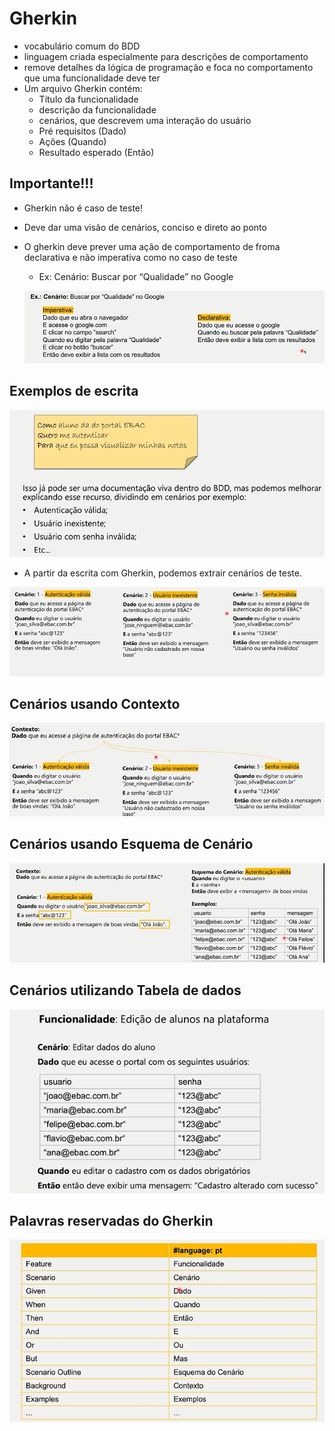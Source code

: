 # Gherkin

- vocabulário comum do BDD
- linguagem criada especialmente para descrições de comportamento
- remove detalhes da lógica de programação e foca no comportamento que uma funcionalidade deve ter
- Um arquivo Gherkin contém:
    - Título da funcionalidade
    - descrição da funcionalidade
    - cenários, que descrevem uma interação do usuário
    - Pré requisitos (Dado)
    - Ações (Quando)
    - Resultado esperado (Então)

## Importante!!!

- Gherkin não é caso de teste!
- Deve dar uma visão de cenários, conciso e direto ao ponto
- O gherkin deve prever uma ação de comportamento de froma declarativa e não imperativa como no caso de teste
    - Ex: Cenário: Buscar por “Qualidade” no Google
    
    ![Untitled](Gherkin%206c79478aaa28426fa54dfdd2e348fe79/Untitled.png)
    

## Exemplos de escrita

![Untitled](Gherkin%206c79478aaa28426fa54dfdd2e348fe79/Untitled%201.png)

- A partir da escrita com Gherkin, podemos extrair cenários de teste.

![Untitled](Gherkin%206c79478aaa28426fa54dfdd2e348fe79/Untitled%202.png)

## Cenários usando Contexto

![Untitled](Gherkin%206c79478aaa28426fa54dfdd2e348fe79/Untitled%203.png)

## Cenários usando Esquema de Cenário

![Untitled](Gherkin%206c79478aaa28426fa54dfdd2e348fe79/Untitled%204.png)

## Cenários utilizando Tabela de dados

![Untitled](Gherkin%206c79478aaa28426fa54dfdd2e348fe79/Untitled%205.png)

## Palavras reservadas do Gherkin

![Untitled](Gherkin%206c79478aaa28426fa54dfdd2e348fe79/Untitled%206.png)